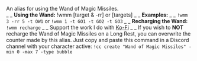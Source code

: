 An alias for using the Wand of Magic Missiles.  
_ _
**Using the Wand:**
!wmm <level cast> [target & -rr] or [targets]
_ _
__Examples:__
_ _
`!wmm 3 -rr 5 -t OW1` or
`!wmm 1 -t GO1 -t GO2 -t GO3`
_ _
**Recharging the Wand:**
`!wmm recharge`
_ _
Support the work I do with [Ko-Fi](https://ko-fi.com/thereverendb)
_ _
If you wish to **NOT** recharge the Wand of Magic Missiles on a Long Rest, you can overwrite the counter made by this alias.  Just copy and paste this command in a Discord channel with your character active:
`!cc create "Wand of Magic Missiles" -min 0 -max 7 -type bubble`